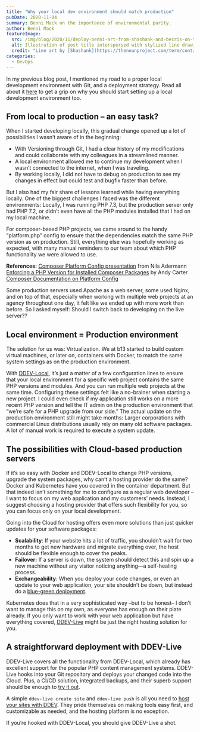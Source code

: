 ```yaml
---
title: "Why your local dev environment should match production"
pubDate: 2020-11-04
summary: Benni Mack on the importance of environmental parity.
author: Benni Mack
featureImage:
  src: /img/blog/2020/11/deploy-benni-art-from-shashank-and-becris-on-the-noun-project.jpeg
  alt: Illustration of post title interspersed with stylized line drawings of shipping containers
  credit: "Line art by [Shashank](https://thenounproject.com/term/container/597249) and [Becris](https://thenounproject.com/term/containers/1468090) via Noun Project."
categories:
  - DevOps
---
```


In my previous blog post, I mentioned my road to a proper local development environment with Git, and a deployment strategy. Read all about it [here](https://ddev.com/ddev-local/why-developing-locally-matters/) to get a grip on why you should start setting up a local development environment too.

## From local to production – an easy task?

When I started developing locally, this gradual change opened up a lot of possibilities I wasn’t aware of in the beginning:

- With Versioning through Git, I had a clear history of my modifications and could collaborate with my colleagues in a streamlined manner.
- A local environment allowed me to continue my development when I wasn’t connected to the internet, when I was traveling.
- By working locally, I did not have to debug on production to see my changes in effect but could test and bugfix faster than before.

But I also had my fair share of lessons learned while having everything locally. One of the biggest challenges I faced was the different environments: Locally, I was running PHP 7.3, but the production server only had PHP 7.2, or didn’t even have all the PHP modules installed that I had on my local machine.

For composer-based PHP projects, we came around to the handy “platform.php” config to ensure that the dependencies match the same PHP version as on production. Still, everything else was hopefully working as expected, with many manual reminders to our team about which PHP functionality we were allowed to use.

**References:**
[Composer Platform Config presentation](https://www.naderman.de/slippy/slides/2018-12-07-SymfonCon-Composer-Platform-Config.pdf) from Nils Adermann  
[Enforcing a PHP Version for Installed Composer Packages](https://andy-carter.com/blog/composer-php-platform) by Andy Carter  
[Composer Documentation on Platform Config](https://getcomposer.org/doc/06-config.md#platform)

Some production servers used Apache as a web server, some used Nginx, and on top of that, especially when working with multiple web projects at an agency throughout one day, it felt like we ended up with more work than before. So I asked myself: Should I switch back to developing on the live server??

## Local environment = Production environment

The solution for us was: Virtualization. We at b13 started to build custom virtual machines, or later on, containers with Docker, to match the same system settings as on the production environment.

With [DDEV-Local](https://github.com/drud/ddev), it’s just a matter of a few configuration lines to ensure that your local environment for a specific web project contains the same PHP versions and modules. And you can run multiple web projects at the same time. Configuring these settings felt like a no-brainer when starting a new project. I could even check if my application still works on a more recent PHP version and tell the IT admin on the production environment that “we’re safe for a PHP upgrade from our side.” The actual update on the production environment still might take months: Larger corporations with commercial Linux distributions usually rely on many old software packages. A lot of manual work is required to execute a system update.

## The possibilities with Cloud-based production servers

If it’s so easy with Docker and DDEV-Local to change PHP versions, upgrade the system packages, why can’t a hosting provider do the same? Docker and Kubernetes have you covered in the container department. But that indeed isn’t something for me to configure as a regular web developer – I want to focus on my web application and my customers’ needs. Instead, I suggest choosing a hosting provider that offers such flexibility for you, so you can focus only on your local development.

Going into the Cloud for hosting offers even more solutions than just quicker updates for your software packages:

- **Scalability**: If your website hits a lot of traffic, you shouldn’t wait for two months to get new hardware and migrate everything over, the host should be flexible enough to cover the peaks.
- **Failover:** If a server is down, the system should detect this and spin up a new machine without any visitor noticing anything—a self-healing process.
- **Exchangeability**: When you deploy your code changes, or even an update to your web application, your site shouldn’t be down, but instead do a [blue-green deployment](https://en.wikipedia.org/wiki/Blue-green%5Fdeployment).

Kubernetes does that in a very sophisticated way –but to be honest– I don’t want to manage this on my own, as everyone has enough on their plate already. If you only want to work with your web application but have everything covered, [DDEV-Live](https://ddev.com/ddev-live/) might be just the right hosting solution for you.

## A straightforward deployment with DDEV-Live

DDEV-Live covers all the functionality from DDEV-Local, which already has excellent support for the popular PHP content management systems. DDEV-Live hooks into your Git repository and deploys your changed code into the Cloud. Plus, a CI/CD solution, integrated backups, and their superb support should be enough to [try it out](https://docs.ddev.com).

A simple `ddev-live create site` and `ddev-live push` is all you need to [host your sites with DDEV](https://ddev.com/ddev-live/how-to-deploy-a-site-with-ddev/). They pride themselves on making tools easy first, and customizable as needed, and the hosting platform is no exception.

If you’re hooked with DDEV-Local, you should give DDEV-Live a shot.

